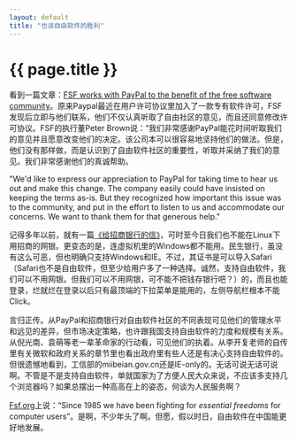 ```yaml
---
layout: default
title: "也谈自由软件的胜利"
---
```


# {{ page.title }}

看到一篇文章：[FSF works with PayPal to the benefit of the free software community](http://www.fsf.org/news/paypal)。原来Paypal最近在用户许可协议里加入了一款专有软件许可，FSF发现后立即与他们联系，他们不仅认真听取了自由社区的意见，而且还同意修改许可协议。FSF的执行董Peter Brown说：“我们非常感谢PayPal能花时间听取我们的意见并且愿意改变他们的决定。该公司本可以很容易地坚持他们的做法。但是，他们没有那样做，而是认识到了自由软件社区的重要性，听取并采纳了我们的意见。我们非常感谢他们的真诚帮助。

"We'd like to express our appreciation to PayPal for taking time to hear us out and make this change. The company easily could have insisted on keeping the terms as-is. But they recognized how important this issue was to the community, and put in the effort to listen to us and accommodate our concerns. We want to thank them for that generous help." 

记得多年以前，就有一篇[《给招商银行的信》](http://www.zeuux.org/philosophy/open-letter-to-cmb.cn.html)，可时至今日我们也不能在Linux下用招商的网银。更变态的是，连虚拟机里的Windows都不能用。民生银行，虽没有这么可恶，但也明确只支持Windows和IE。不过，其证书是可以导入Safari（Safari也不是自由软件，但至少给用户多了一种选择。诚然，支持自由软件，我们可以不用网银。但我们可以不用网银，可不能不把钱存银行吧？）的，而且也能登录，烂就烂在登录以后只有最顶端的下拉菜单是能用的，左侧导航栏根本不能Click。

言归正传。从PayPal和招商银行对自由软件社区的不同表现可见他们的管理水平和远见的差异，但市场决定策略，也许跟我国支持自由软件的力度和规模有关系。从倪光南、袁萌等老一辈革命家的行动看，可见他们的执着。从李开复老师的自传里有关微软和政府关系的章节里也看出政府里有些人还是有决心支持自由软件的。但很遗憾地看到，工信部的miibeian.gov.cn还是IE-only的。无话可说无话可说啊。不管是不是支持自由软件，单就国家为了方便人民大众来说，不应该多支持几个浏览器吗？如果总摆出一种高高在上的姿态，何谈为人民服务啊？

[Fsf.org](http://www.fsf.org/)上说：“Since 1985 we have been fighting for *essential freedoms* for computer users”。是啊，不少年头了啊。但愿，假以时日，自由软件在中国能更好地发展。
